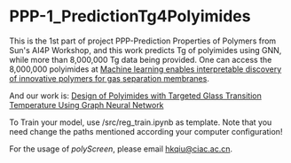 # PPP-1_PredictionTg4Polyimides
This is the 1st part of project PPP-Prediction Properties of Polymers from Sun's AI4P Workshop, and this work predicts Tg of polyimides using GNN, while more than 8,000,000 Tg data being provided. One can access the 8,000,000 polyimides at [Machine learning enables interpretable discovery of innovative polymers for gas separation membranes](https://www.science.org/doi/10.1126/sciadv.abn9545). 

And our work is: [Design of Polyimides with Targeted Glass Transition Temperature Using Graph Neural Network](https://pubs.rsc.org/en/Content/ArticleLanding/2023/TC/D2TC05174E)

To Train your model, use /src/reg_train.ipynb as template. Note that you need change the paths mentioned according your computer configuration!

For the usage of _polyScreen_, please email [hkqiu@ciac.ac.cn](hkqiu@ciac.ac.cn).
